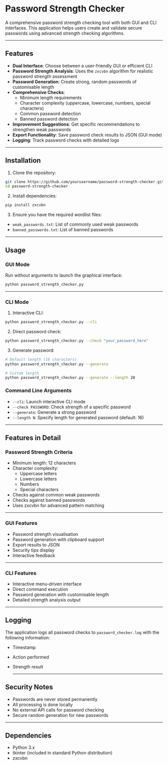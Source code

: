 # Password Strength Checker

A comprehensive password strength checking tool with both GUI and CLI interfaces. This application helps users create and validate secure passwords using advanced strength checking algorithms.

____

## Features

- **Dual Interface**: Choose between a user-friendly GUI or efficient CLI
- **Password Strength Analysis**: Uses the `zxcvbn` algorithm for realistic password strength assessment
- **Password Generation**: Create strong, random passwords of customisable length
- **Comprehensive Checks**:
  - Minimum length requirements
  - Character complexity (uppercase, lowercase, numbers, special characters)
  - Common password detection
  - Banned password detection
- **Improvement Suggestions**: Get specific recommendations to strengthen weak passwords
- **Export Functionality**: Save password check results to JSON (GUI mode)
- **Logging**: Track password checks with detailed logs

____

## Installation

1. Clone the repository:
```bash
git clone https://github.com/yourusername/password-strength-checker.git
cd password-strength-checker
```

2. Install dependencies:
```bash
pip install zxcvbn
```

3. Ensure you have the required wordlist files:
- `weak_passwords.txt`: List of commonly used weak passwords
- `banned_passwords.txt`: List of banned passwords

____

## Usage

### GUI Mode

Run without arguments to launch the graphical interface:
```bash
python password_strength_checker.py
```
____

### CLI Mode

1. Interactive CLI:
```bash
python password_strength_checker.py --cli
```

2. Direct password check:
```bash
python password_strength_checker.py --check "your_password_here"
```

3. Generate password:
```bash
# Default length (16 characters)
python password_strength_checker.py --generate

# Custom length
python password_strength_checker.py --generate --length 20
```

### Command Line Arguments

- `--cli`: Launch interactive CLI mode
- `--check PASSWORD`: Check strength of a specific password
- `--generate`: Generate a strong password
- `--length N`: Specify length for generated password (default: 16)

____

## Features in Detail

### Password Strength Criteria

- Minimum length: 12 characters
- Character complexity:
  - Uppercase letters
  - Lowercase letters
  - Numbers
  - Special characters
- Checks against common weak passwords
- Checks against banned passwords
- Uses zxcvbn for advanced pattern matching

____

### GUI Features

- Password strength visualisation
- Password generation with clipboard support
- Export results to JSON
- Security tips display
- Interactive feedback

____

### CLI Features

- Interactive menu-driven interface
- Direct command execution
- Password generation with customisable length
- Detailed strength analysis output

____

## Logging

The application logs all password checks to `password_checker.log` with the following information:
- Timestamp
- Action performed
- Strength result

  ____

## Security Notes

- Passwords are never stored permanently
- All processing is done locally
- No external API calls for password checking
- Secure random generation for new passwords

____

## Dependencies

- Python 3.x
- tkinter (included in standard Python distribution)
- zxcvbn
